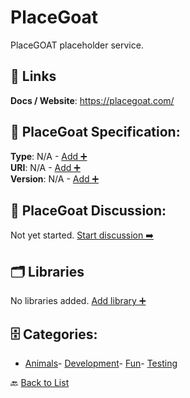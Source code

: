 # PlaceGoat

PlaceGOAT placeholder service.

##  🔗 Links
**Docs / Website**: https://placegoat.com/

## 🧬 PlaceGoat Specification:
**Type**: N/A - [Add ➕](https://github.com/apis-list/apis-list/edit/main/apis/placegoat/placegoat.yaml)  
**URI**: N/A - [Add ➕](https://github.com/apis-list/apis-list/edit/main/apis/placegoat/placegoat.yaml)  
**Version**: N/A - [Add ➕](https://github.com/apis-list/apis-list/edit/main/apis/placegoat/placegoat.yaml)

## 💬 PlaceGoat Discussion:
Not yet started. [Start discussion ➡️](https://github.com/apis-list/apis-list/discussions/new)

## 🗂️ Libraries

No libraries added. [Add library ➕](https://github.com/apis-list/apis-list/edit/main/apis/placegoat/placegoat.yaml)    


## 🗄️ Categories:
- [Animals](https://github.com/apis-list/apis-list#animals-)- [Development](https://github.com/apis-list/apis-list#development-)- [Fun](https://github.com/apis-list/apis-list#fun-)- [Testing](https://github.com/apis-list/apis-list#testing-)

🔙  [Back to List](https://github.com/apis-list/apis-list)
